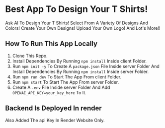 # Best App To Design Your T Shirts!

Ask AI To Design Your T Shirts!
Select From A Variety Of Designs And Colors!
Create Your Own Designs!
Upload Your Own Logo!
And Lot's More!!

## How To Run This App Locally

1. Clone This Repo.
2. Install Dependencies By Running `npm install` Inside client Folder.
3. Run `npm init -y` To Create A `package.json` File Inside server Folder And Install Dependencies By Running `npm install` Inside server Folder.
4. Run `npm run dev` To Start The App From client Folder.
5. Run `npm start` To Start The App From server Folder.
6. Create A `.env` File Inside server Folder And Add `OPENAI_API_KEY=your_key_here` To It.

## Backend Is Deployed In render
Also Added The api Key In Render Website Only.
